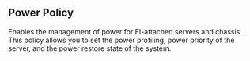 ## Power Policy
Enables the management of power for FI-attached servers and chassis. This policy allows you to set the power profiling, power priority of the server, and the power restore state of the system.
